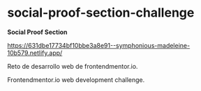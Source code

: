 # social-proof-section-challenge
**Social Proof Section**

https://631dbe17734bf10bbe3a8e91--symphonious-madeleine-10b579.netlify.app/

Reto de desarrollo web de frontendmentor.io.

Frontendmentor.io web development challenge.
